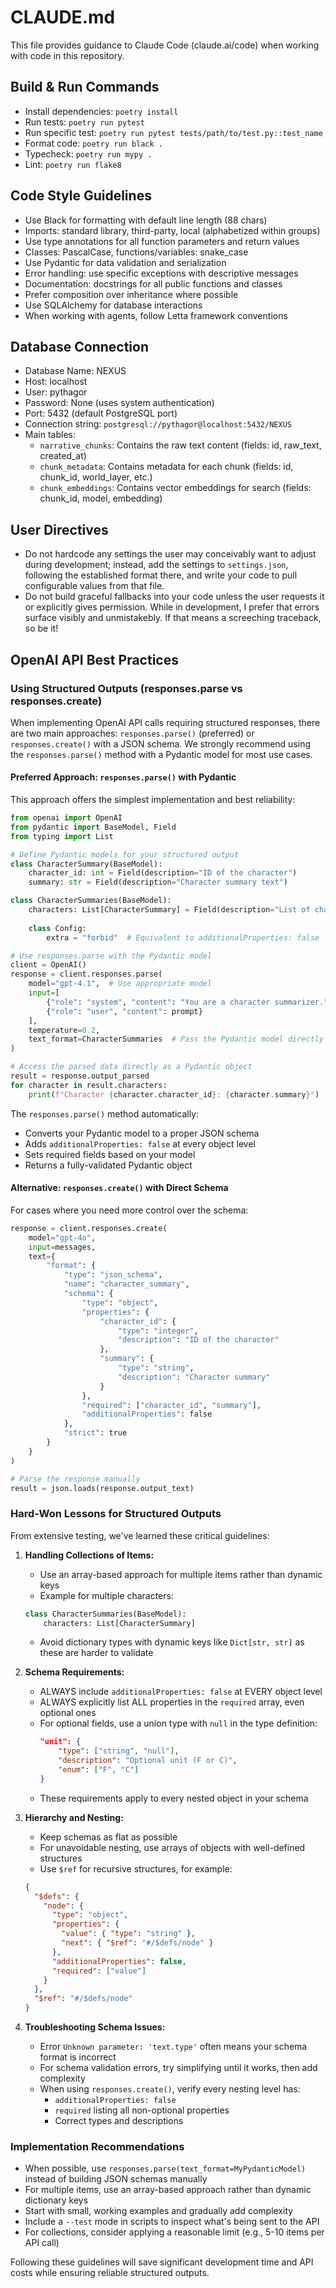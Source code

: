 # CLAUDE.md

This file provides guidance to Claude Code (claude.ai/code) when working with code in this repository.

## Build & Run Commands
- Install dependencies: `poetry install`
- Run tests: `poetry run pytest`
- Run specific test: `poetry run pytest tests/path/to/test.py::test_name`
- Format code: `poetry run black .`
- Typecheck: `poetry run mypy .`
- Lint: `poetry run flake8`

## Code Style Guidelines
- Use Black for formatting with default line length (88 chars)
- Imports: standard library, third-party, local (alphabetized within groups)
- Use type annotations for all function parameters and return values
- Classes: PascalCase, functions/variables: snake_case
- Use Pydantic for data validation and serialization
- Error handling: use specific exceptions with descriptive messages
- Documentation: docstrings for all public functions and classes
- Prefer composition over inheritance where possible
- Use SQLAlchemy for database interactions
- When working with agents, follow Letta framework conventions

## Database Connection
- Database Name: NEXUS
- Host: localhost
- User: pythagor
- Password: None (uses system authentication)
- Port: 5432 (default PostgreSQL port)
- Connection string: `postgresql://pythagor@localhost:5432/NEXUS`
- Main tables:
  - `narrative_chunks`: Contains the raw text content (fields: id, raw_text, created_at)
  - `chunk_metadata`: Contains metadata for each chunk (fields: id, chunk_id, world_layer, etc.)
  - `chunk_embeddings`: Contains vector embeddings for search (fields: chunk_id, model, embedding)

## User Directives
- Do not hardcode any settings the user may conceivably want to adjust during development; instead, add the settings to `settings.json`, following the established format there, and write your code to pull configurable values from that file.
- Do not build graceful fallbacks into your code unless the user requests it or explicitly gives permission. While in development, I prefer that errors surface visibly and unmistakebly. If that means a screeching traceback, so be it!

## OpenAI API Best Practices

### Using Structured Outputs (responses.parse vs responses.create)

When implementing OpenAI API calls requiring structured responses, there are two main approaches: `responses.parse()` (preferred) or `responses.create()` with a JSON schema. We strongly recommend using the `responses.parse()` method with a Pydantic model for most use cases.

#### Preferred Approach: `responses.parse()` with Pydantic

This approach offers the simplest implementation and best reliability:

```python
from openai import OpenAI
from pydantic import BaseModel, Field
from typing import List

# Define Pydantic models for your structured output
class CharacterSummary(BaseModel):
    character_id: int = Field(description="ID of the character")
    summary: str = Field(description="Character summary text")

class CharacterSummaries(BaseModel):
    characters: List[CharacterSummary] = Field(description="List of character summaries")
    
    class Config:
        extra = "forbid"  # Equivalent to additionalProperties: false

# Use responses.parse with the Pydantic model
client = OpenAI()
response = client.responses.parse(
    model="gpt-4.1",  # Use appropriate model
    input=[
        {"role": "system", "content": "You are a character summarizer."},
        {"role": "user", "content": prompt}
    ],
    temperature=0.2,
    text_format=CharacterSummaries  # Pass the Pydantic model directly
)

# Access the parsed data directly as a Pydantic object
result = response.output_parsed
for character in result.characters:
    print(f"Character {character.character_id}: {character.summary}")
```

The `responses.parse()` method automatically:
- Converts your Pydantic model to a proper JSON schema
- Adds `additionalProperties: false` at every object level
- Sets required fields based on your model
- Returns a fully-validated Pydantic object

#### Alternative: `responses.create()` with Direct Schema

For cases where you need more control over the schema:

```python
response = client.responses.create(
    model="gpt-4o",
    input=messages,
    text={
        "format": {
            "type": "json_schema",
            "name": "character_summary",
            "schema": {
                "type": "object",
                "properties": {
                    "character_id": {
                        "type": "integer",
                        "description": "ID of the character"
                    },
                    "summary": {
                        "type": "string",
                        "description": "Character summary"
                    }
                },
                "required": ["character_id", "summary"],
                "additionalProperties": false
            },
            "strict": true
        }
    }
)

# Parse the response manually
result = json.loads(response.output_text)
```

### Hard-Won Lessons for Structured Outputs

From extensive testing, we've learned these critical guidelines:

1. **Handling Collections of Items:**
   - Use an array-based approach for multiple items rather than dynamic keys
   - Example for multiple characters:
   ```python
   class CharacterSummaries(BaseModel):
       characters: List[CharacterSummary]
   ```
   - Avoid dictionary types with dynamic keys like `Dict[str, str]` as these are harder to validate

2. **Schema Requirements:**
   - ALWAYS include `additionalProperties: false` at EVERY object level 
   - ALWAYS explicitly list ALL properties in the `required` array, even optional ones
   - For optional fields, use a union type with `null` in the type definition:
     ```json
     "unit": {
         "type": ["string", "null"],
         "description": "Optional unit (F or C)",
         "enum": ["F", "C"]
     }
     ```
   - These requirements apply to every nested object in your schema

3. **Hierarchy and Nesting:**
   - Keep schemas as flat as possible
   - For unavoidable nesting, use arrays of objects with well-defined structures
   - Use `$ref` for recursive structures, for example:
   ```json
   {
     "$defs": {
       "node": {
         "type": "object",
         "properties": {
           "value": { "type": "string" },
           "next": { "$ref": "#/$defs/node" }
         },
         "additionalProperties": false,
         "required": ["value"]
       }
     },
     "$ref": "#/$defs/node"
   }
   ```

4. **Troubleshooting Schema Issues:**
   - Error `Unknown parameter: 'text.type'` often means your schema format is incorrect
   - For schema validation errors, try simplifying until it works, then add complexity
   - When using `responses.create()`, verify every nesting level has:
     - `additionalProperties: false`
     - `required` listing all non-optional properties
     - Correct types and descriptions

### Implementation Recommendations

- When possible, use `responses.parse(text_format=MyPydanticModel)` instead of building JSON schemas manually
- For multiple items, use an array-based approach rather than dynamic dictionary keys
- Start with small, working examples and gradually add complexity
- Include a `--test` mode in scripts to inspect what's being sent to the API
- For collections, consider applying a reasonable limit (e.g., 5-10 items per API call)

Following these guidelines will save significant development time and API costs while ensuring reliable structured outputs.